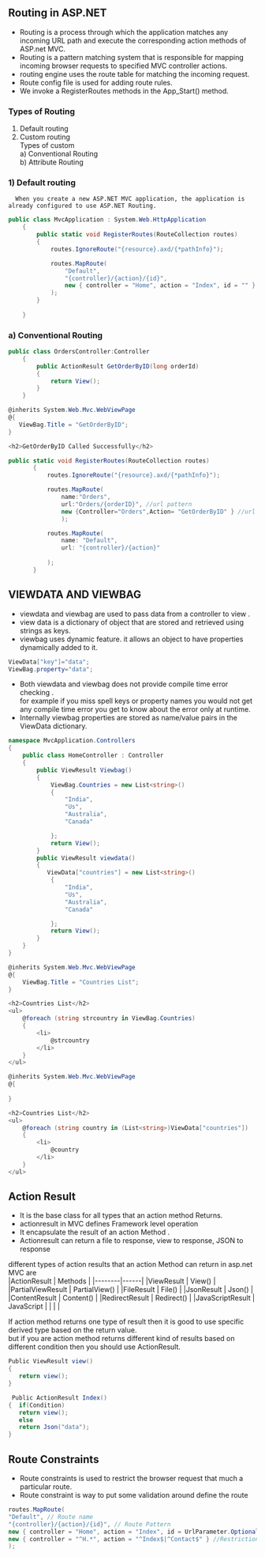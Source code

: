 ## Routing in ASP.NET
 - Routing is a process through which the application matches any incoming URL path and execute the corresponding action methods of ASP.net MVC. 
 - Routing is a pattern matching system that is responsible for mapping incoming browser requests to specified MVC controller actions.
 - routing engine uses the route table for matching the incoming request.
 - Route config file is used for adding route rules.
 - We invoke a RegisterRoutes methods in the App_Start() method.
 
### Types of Routing
1) Default  routing
2) Custom routing <br/>
    Types of custom <br/>
    a) Conventional Routing <br/>
    b) Attribute Routing
### 1) Default  routing  
      When you create a new ASP.NET MVC application, the application is already configured to use ASP.NET Routing.
```C#
public class MvcApplication : System.Web.HttpApplication
    {
        public static void RegisterRoutes(RouteCollection routes)
        {
            routes.IgnoreRoute("{resource}.axd/{*pathInfo}");

            routes.MapRoute(
                "Default",                                              // Route name
                "{controller}/{action}/{id}",                           // URL with parameters
                new { controller = "Home", action = "Index", id = "" }  // Parameter defaults
            );
        }
 
    }
```
     
### a) Conventional Routing    
```C#
public class OrdersController:Controller
    { 
        public ActionResult GetOrderByID(long orderId)
        {
            return View();
        }
    }
 ```
 ```C#
 @inherits System.Web.Mvc.WebViewPage
@{
    ViewBag.Title = "GetOrderByID";
}

<h2>GetOrderByID Called Successfully</h2>
```
 ```C#
 public static void RegisterRoutes(RouteCollection routes)
        {
            routes.IgnoreRoute("{resource}.axd/{*pathInfo}");

            routes.MapRoute(
                name:"Orders",
                url:"Orders/{orderID}", //url pattern
                new {Controller="Orders",Action= "GetOrderByID" } //url segment pattern
                );

            routes.MapRoute(
                name: "Default",
                url: "{controller}/{action}"
                
            );
        }
 ```

## VIEWDATA AND VIEWBAG
 - viewdata and viewbag are used to pass data from a controller to view .
 - view data is a dictionary of object that are stored and retrieved using strings as keys.
 - viewbag uses dynamic feature. it allows an object to have properties dynamically added to it.
 ```C#
 ViewData["key"]="data";
 ViewBag.property="data";
 ```
 - Both viewdata and viewbag does not provide compile time error checking .<br/>
 for example if you miss spell keys or property names you would not get any compile time error you get to know about the error only at runtime.
 - Internally viewbag properties are stored as name/value pairs in the ViewData dictionary.
   
```C#
namespace MvcApplication.Controllers
{
    public class HomeController : Controller
    {
        public ViewResult Viewbag()
        {
            ViewBag.Countries = new List<string>()
            {
                "India",
                "Us",
                "Australia",
                "Canada"

            };
            return View();
        }
        public ViewResult viewdata()
        {
           ViewData["countries"] = new List<string>()
            {
                "India",
                "Us",
                "Australia",
                "Canada"

            };
            return View();
        }
    }
}
```
```C#
@inherits System.Web.Mvc.WebViewPage
@{
    ViewBag.Title = "Countries List";
}

<h2>Countries List</h2>
<ul>
    @foreach (string strcountry in ViewBag.Countries)
    {
        <li>
            @strcountry
        </li>
    }
</ul>
```
```C#
@inherits System.Web.Mvc.WebViewPage
@{
   
}

<h2>Countries List</h2>
<ul>
    @foreach (string country in (List<string>)ViewData["countries"])
    {
        <li>
            @country
        </li>
    }
</ul>
```
## Action Result
 - It is the base class for all types that an action method Returns.
 - actionresult in MVC defines Framework level operation
 -  It encapsulate the result of an action Method .
 -  Actionresult can return a file to response, view to response, JSON to response <br/>
  
  different types of action results that an action Method can return in asp.net MVC are <br/>
  |ActionResult        |  Methods    |
|--------|------|
|ViewResult        | View()     |
|PartialViewResult       | PartialView()     |
|FileResult        | File()     |
|JsonResult        | Json()     |
|ContentResult       |  Content()    |
|RedirectResult      | Redirect()     | 
|JavaScriptResult      | JavaScript     |
|        |      |

If action method returns one type of result then it is good to use specific derived type based on the return  value. <br/>
 but if you are action method returns different kind of results based on different condition then you should use ActionResult.
 
 ```C#
 Public ViewResult view()
 {
    return view();
 }
 ```
 ```C#
  Public ActionResult Index()
 {  if(Condition)
    return view();
    else
    return Json("data");
 }
 ```
 
 ## Route Constraints
 - Route constraints is used to restrict the browser request that much a particular route.
 - Route constraint is way to put some validation around define the route
 ```C#
 routes.MapRoute(
 "Default", // Route name
 "{controller}/{action}/{id}", // Route Pattern
 new { controller = "Home", action = "Index", id = UrlParameter.Optional }, // Default values for parameters
 new { controller = "^H.*", action = "^Index$|^Contact$" } //Restriction for controller and action
);
 ```
 

 

    
    
    
    
    

 
 
 
 
  
  




 
 
